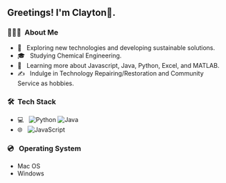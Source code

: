 <h2> Greetings! I'm Clayton👋.</h2>

<h3> 👨🏻‍💻 &nbsp;About Me </h3>

- 🤔 &nbsp; Exploring new technologies and developing sustainable solutions.
- 🎓 &nbsp; Studying Chemical Engineering.
- 🌱 &nbsp; Learning more about Javascript, Java, Python, Excel, and MATLAB.
- ✍️ &nbsp; Indulge in Technology Repairing/Restoration and Community Service as hobbies.

<h3> 🛠 &nbsp;Tech Stack</h3>

- 💻 &nbsp;
  ![Python](https://img.shields.io/badge/-Python-333333?style=flat&logo=python)
  ![Java](https://img.shields.io/badge/-Java-333333?style=flat&logo=Java&logoColor=007396)
- 🌐 &nbsp;
  ![JavaScript](https://img.shields.io/badge/-JavaScript-333333?style=flat&logo=javascript)

<h3> 💿 &nbsp; Operating System</h3>

- Mac OS
- Windows

